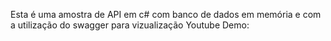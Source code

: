 Esta é uma amostra de API em c# com banco de dados em memória e com a utilização do swagger para vizualização
Youtube Demo:
